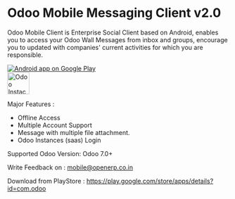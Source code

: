 Odoo Mobile Messaging Client v2.0
=================================

Odoo Mobile Client is Enterprise Social Client based on Android, enables you to access your Odoo Wall Messages from inbox and groups, encourage you to updated with companies' current activities for which you are responsible.
<article>
<section>
<a href="https://play.google.com/store/apps/details?id=com.odoo" target="_blank">
  <img alt="Android app on Google Play"
       src="https://developer.android.com/images/brand/en_app_rgb_wo_45.png" />
</a>
</section>
<section>
<a href="https://www.odoo.com/start" target="_blank">
<img alt="Odoo Instace" src="https://dharmangsoni.odoo.com/website/image?max_height=768&field=datas&model=ir.attachment&id=42&max_width=150" style="height:50px; width:auto" />
</a>
</section>
</article>

Major Features :

- Offline Access
- Multiple Account Support
- Message with multiple file attachment.
- Odoo Instances (saas) Login

Supported Odoo Version: Odoo 7.0+

Write Feedback on : mobile@openerp.co.in

Download from PlayStore : https://play.google.com/store/apps/details?id=com.odoo
